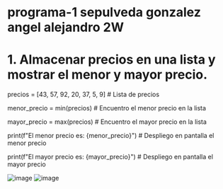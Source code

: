 # programa-1 sepulveda gonzalez angel alejandro 2W
# 1. Almacenar precios en una lista y mostrar el menor y mayor precio.

precios = [43, 57, 92, 20, 37, 5, 9]  # Lista de precios

menor_precio = min(precios)  # Encuentro el menor precio en la lista

mayor_precio = max(precios)  # Encuentro el mayor precio en la lista

print(f"El menor precio es: {menor_precio}")  # Despliego en pantalla el menor precio

print(f"El mayor precio es: {mayor_precio}")  # Despliego en pantalla el mayor precio

![image](https://github.com/user-attachments/assets/0c1439ac-8f07-46a4-8cfd-c3a043ca3f98)
![image](https://github.com/user-attachments/assets/1b7a3c46-39ec-4828-9a5d-290096b304f1)


